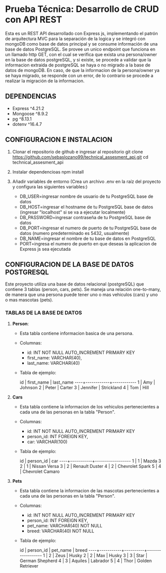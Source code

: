 # Prueba Técnica: Desarrollo de CRUD con API REST  

Esta es un REST API desarrollado con Express js, implementando el patrón de arquitectura MVC para la separación de la logica y se integró con mongoDB como base de datos principal y se 
consume información de una base de datos PostgreSQL. Se provee un unico endpoint que funciona en un llamado http GET, con el cual se verifica que exista una persona/owner en la base de 
datos postgreSQL, y si existe, se procede a validar que la informacion extraida de postgreSQL se haya o no migrado a la base de datos de mongoDB. En caso, de que la informacion de la 
persona/owner ya se haya migrado, se responde con un error, de lo contrario se procede a realizar la migración de la informacion.

## DEPENDENCIAS

  * Express ^4.21.2
  * Mongoose ^8.9.2
  * pg ^8.13.1
  * dotenv ^16.4.7

## CONFIGURACION E INSTALACION 

  1. Clonar el repositorio de github e ingresar al repositorio
    git clone https://github.com/sebaslozano99/technical_assesment_api.git
    cd technical_assesment_api

  2. Instalar dependencioas
     npm install

  3. Añadir variables de entorno (Crea un archivo .env en la raíz del proyecto y configura las siguientes variables:)
     - DB_USER=ingresar nombre de usuario de tu PostgreSQL base de datos
     - DB_HOST=ingresar el hostname de tu PostgreSQL base de datos (ingresar "localhost" si se va a ejecutar localmente)
     - DB_PASSWORD=ingresar contraseña de tu PostgreSQL base de datos
     - DB_PORT=ingresar el numero de puerto de tu PostgreSQL base de datos (numero predeterminado es 5432, usualmente)
     - DB_NAME=ingresar el nombre de tu base de datos en PostgreSQL 
     - PORT=ingresa el numero de puerto en que deseas la aplicacion de Express js sea ejecutada

  
## CONFIGURACION DE LA BASE DE DATOS POSTGRESQL

Este proyecto utiliza una base de datos relacional (postgreSQL) que contiene 3 tablas (person, cars, pets). Se maneja una relación one-to-many, de manera que una persona puede tener
uno o mas vehiculos (cars) y uno o mas mascotas (pets).

### TABLAS DE LA BASE DE DATOS

1. **Person**:
   - Esta tabla contiene informacion basica de una persona.
   -  Columnas:
      - id: INT NOT NULL AUTO_INCREMENT PRIMARY KEY
      - first_name: VARCHAR(40),
      - last_name: VARCHAR(40)
   - Tabla de ejemplo:
     
      id | first_name | last_name
     ----+------------+------------
       1 | Amy        | Johnson
       2 | Peter      | Carter
       3 | Jennifer   | Strickland
       4 | Tom        | Hill


2. **Cars**
   - Esta tabla contiene la informacion de los vehiculos pertenecientes a cada una de las personas en la tabla "Person".
   - Columnas:
     - id: INT NOT NULL AUTO_INCREMENT PRIMARY KEY
     - person_id: INT FOREIGN KEY,
     - car: VARCHAR(100)
   - Tabla de ejemplo:
     
      id | person_id |       car
     ----+-----------+------------------
       1 |         1 | Mazda 3
       2 |         1 | Nissan Versa
       3 |         2 | Renault Duster
       4 |         2 | Chevrolet Spark
       5 |         4 | Chevrolet Camaro


3. **Pets**
   - Esta tabla contiene la informacion de las mascotas pertenecientes a cada una de las personas en la tabla "Person".
   - Columnas:
     - id: INT NOT NULL AUTO_INCREMENT PRIMARY KEY
     - person_id: INT FOREIGN KEY,
     - pet_name: VARCHAR(40) NOT NULL
     - breed: VARCHAR(40) NOT NULL
   - Tabla de ejemplo:
  
      id | person_id | pet_name |      breed
     ----+-----------+----------+------------------
       1 |         2 | Zeus     | Husky
       2 |         2 | Max      | Husky
       3 |         3 | Star     | German Shepherd
       4 |         3 | Aquiles  | Labrador
       5 |         4 | Thor     | Golden Retriever




